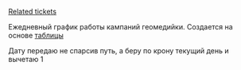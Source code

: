 [Related tickets](https://st.yandex-team.ru/GDA-765)

Ежедневный график работы кампаний геомедийки. Создается на основе [таблицы](https://yt.yandex-team.ru/hahn/navigation?path=//home/geodisplay/analytics/regular/snapshot/adv_store_production/campaign_week_schedule)

Дату передаю не спарсив путь, а беру по крону текущий день и вычетаю 1
